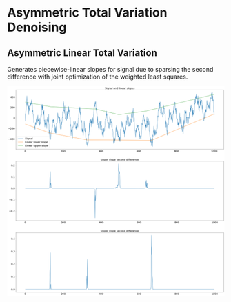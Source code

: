 # Asymmetric Total Variation Denoising

## Asymmetric Linear Total Variation 

Generates piecewise-linear slopes for signal due to sparsing the second difference with joint optimization of the weighted least squares.

![Example](./images/example.png)
